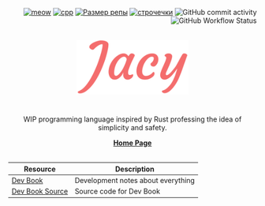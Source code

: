 <p align="right">
    <a href="https://c.tenor.com/jFn8sS1Et-0AAAAM/cat.gif"><img alt="meow" src="https://img.shields.io/github/search/jacylang/Jacy/meow?color=%23f25858&style=flat-square"></a>
    <a href="https://c.tenor.com/jFn8sS1Et-0AAAAM/cat.gif"><img alt="cpp" src="https://img.shields.io/badge/c%2B%2B-%3E%3D17-blue.svg?style=flat-square&logo=c%2B%2B&color=f25858"></a>
    <a href="https://c.tenor.com/jFn8sS1Et-0AAAAM/cat.gif"><img alt="Размер репы" src="https://img.shields.io/github/repo-size/jacylang/Jacy?color=%23f25858&style=flat-square"></a>
    <a href="https://c.tenor.com/jFn8sS1Et-0AAAAM/cat.gif"><img alt="строчечки" src="https://img.shields.io/tokei/lines/github/jacylang/jacy?color=f25858&style=flat-square"></a>
    <img alt="GitHub commit activity" src="https://img.shields.io/github/commit-activity/y/jacylang/jacy?color=f25858&style=flat-square">
    <img alt="GitHub Workflow Status" src="https://img.shields.io/github/workflow/status/jacylang/jacy/Doxygen?color=f25858&label=Doxygen&logoColor=f25858&style=flat-square">
</p>

<br>

<div align="center">
    <img src="img/JacyLarge.png" height="110">
</div>

<div align="center">
    <h1 align="center"></h1>
    <p align="center">
    WIP programming language inspired by Rust professing the idea of simplicity and safety.
    </p>
    <a align="center" href="https://jacylang.github.io/"><b>Home Page</b></a>
</div>

<br>

| Resource | Description |
| --- | --- |
| [Dev Book](https://jacylang.github.io/Jacy-Dev-Book/) | Development notes about everything |
| [Dev Book Source](https://github.com/jacylang/Jacy-Dev-Book) | Source code for Dev Book |
